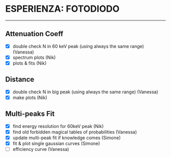 # ESPERIENZA: FOTODIODO

***

## Attenuation Coeff

- [x] double check N in 60 keV peak (using always the same range) (Vanessa)
- [x] spectrum plots (Nik)
- [x] plots & fits (Nik)

## Distance

- [x] double check N in big peak (using always the same range) (Vanessa)
- [x] make plots (Nik) 
  
## Multi-peaks Fit 

- [x] find energy resolution for 60keV peak (Nik)
- [x] find old forbidden magical tables of probabilities (Vanessa)
- [x] update multi-peak fit if knowledge comes (Simone)
- [x] fit & plot single gaussian curves (Simone)
- [ ] efficiency curve (Vanessa)
